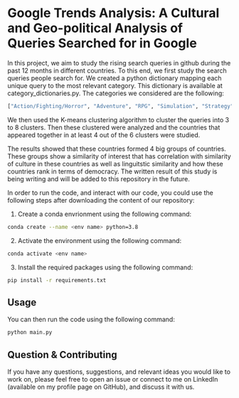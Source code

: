 # Google Trends Analysis: A Cultural and Geo-political Analysis of Queries Searched for in Google
In this project, we aim to study the rising search queries in github during the 
past 12 months in different countries. To this end, we first study the search 
queries people search for. We created a python dictionary mapping each unique 
query to the most relevant category. This dictionary is available at category_dictionaries.py. 
The categories we considered are the following:
```python
["Action/Fighting/Horror", "Adventure", "RPG", "Simulation", "Strategy", "Sports", "Puzzle", "Platformer", "Casual", "Family", "None"]
```
We then used the K-means clustering algorithm to cluster the queries into 3 to 8 clusters. 
Then these clustered were analyzed and the countries that appeared together in at least 4 
out of the 6 clusters were studied.

The results showed that these countries formed 4 big groups of countries. These groups show 
a similarity of interest that has correlation with similarity of culture in these countries 
as well as linguitstic similarity and how these countries rank in terms of democracy.
The written result of this study is being writing and will be added to this repository in the future. 

In order to run the code, and interact with our code, you could use the following steps after
downloading the content of our repository:
1. Create a conda envrionment using the following command:

```bash
conda create --name <env name> python=3.8
```
2. Activate the environment using the following command:
```bash
conda activate <env name>
```
3. Install the required packages using the following command:
```bash
pip install -r requirements.txt
```

## Usage
You can then run the code using the following command:
```bash
python main.py
```

## Question & Contributing
If you have any questions, suggestions, and relevant ideas you would like to work on, 
please feel free to open an issue or connect to me on LinkedIn (available on my profile page on GitHub), and discuss it with us.